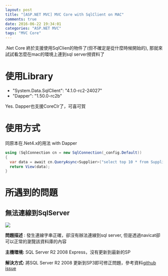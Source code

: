 ```yaml
---
layout: post
title: "[ASP.NET MVC] MVC Core with SqlClient on MAC"
comments: true
date: 2016-06-22 19:34:01
categories: "ASP.NET MVC"
tags: "MVC Core"
---
```


.Net Core 終於支援使用SqlClien的物件了(但不確定是從什麼時候開始的), 那就來試試看怎麼在mac的環境上連到sql server撈資料了

<!-- more -->

# 使用Library

* "System.Data.SqlClient": "4.1.0-rc2-24027"
* "Dapper": "1.50.0-rc2b"

Yes. Dapper也支援CoreClr了，可喜可賀



# 使用方式

同原本在.Net4.x的用法 with Dapper

```C#
using (SqlConnection cn = new SqlConnection(_config.Default))
{
  var data = await cn.QueryAsync<Supplier>("select top 10 * from Suppliers");
  return View(data);
}
```





# 所遇到的問題

## 無法連線到SqlServer

![](https://c2.staticflickr.com/8/7676/27223659083_0af2217275_o.png)

**問題描述** : 發生連線字串正確，卻沒有辦法連線到sql server, 但是透過navicat卻可以正常的瀏覽該資料庫的內容

**主機環境:** SQL Server R2 2008 Express，沒有更新到最新的SP

**解決方式:**  將SQL Server R2 2008 更新到SP3即可修正問題，參考資料[github issue](https://github.com/dotnet/corefx/issues/6467)
